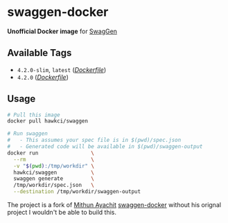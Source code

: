 # swaggen-docker

**Unofficial Docker image** for [SwagGen](https://github.com/yonaskolb/SwagGen)

## Available Tags

* `4.2.0-slim`, `latest` ([_Dockerfile_](https://github.com/mackoj/swaggen-docker/blob/v4.2.0/Dockerfile))
* `4.2.0` ([_Dockerfile_](https://github.com/mackoj/swaggen-docker/blob/v4.2.0/Dockerfile))

## Usage

```bash
# Pull this image
docker pull hawkci/swaggen

# Run swaggen
#   - This assumes your spec file is in $(pwd)/spec.json
#   - Generated code will be available in $(pwd)/swaggen-output
docker run                 \
  --rm                     \
  -v "$(pwd):/tmp/workdir" \
  hawkci/swaggen           \
  swaggen generate         \
  /tmp/workdir/spec.json   \
  --destination /tmp/workdir/swaggen-output
```

The project is a fork of [Mithun Ayachit](https://github.com/mithun) [swaggen-docker](https://hub.docker.com/r/mayachit/swaggen) without his orignal project I wouldn't be able to build this.
